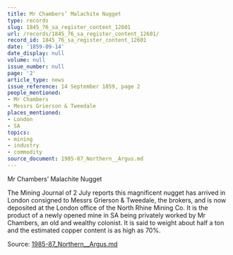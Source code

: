 ```yaml
---
title: Mr Chambers’ Malachite Nugget
type: records
slug: 1845_76_sa_register_content_12601
url: /records/1845_76_sa_register_content_12601/
record_id: 1845_76_sa_register_content_12601
date: '1859-09-14'
date_display: null
volume: null
issue_number: null
page: '2'
article_type: news
issue_reference: 14 September 1859, page 2
people_mentioned:
- Mr Chambers
- Messrs Grierson & Tweedale
places_mentioned:
- London
- SA
topics:
- mining
- industry
- commodity
source_document: 1985-87_Northern__Argus.md
---
```


Mr Chambers’ Malachite Nugget

The Mining Journal of 2 July reports this magnificent nugget has arrived in London consigned to Messrs Grierson & Tweedale, the brokers, and is now deposited at the London office of the North Rhine Mining Co.  It is the product of a newly opened mine in SA being privately worked by Mr Chambers, an old and wealthy colonist.  It is said to weight about half a ton and the estimated copper content is as high as 70%.

Source: [1985-87_Northern__Argus.md](/downloads/markdown/1985-87_Northern__Argus.md)
